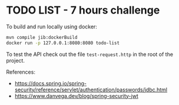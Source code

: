# TODO LIST - 7 hours challenge

To build and run locally using docker:

```bash
mvn compile jib:dockerBuild
docker run -p 127.0.0.1:8080:8080 todo-list
```

To test the API check out the file `test-request.http` in the root of the project.


References:
- https://docs.spring.io/spring-security/reference/servlet/authentication/passwords/jdbc.html
- https://www.danvega.dev/blog/spring-security-jwt
